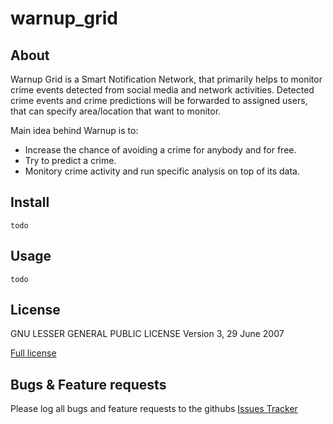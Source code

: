 # warnup_grid

## About ##

Warnup Grid is a Smart Notification Network, that primarily helps to monitor crime events detected from social media and network activities. Detected crime events and crime predictions will be forwarded to assigned users, that can specify area/location that want to monitor.


Main idea behind Warnup is to:
* Increase the chance of avoiding a crime for anybody and for free.
* Try to predict a crime.
* Monitory crime activity and run specific analysis on top of its data.



## Install ##

```
todo
```


## Usage ##
```
todo
```


## License ##
GNU LESSER GENERAL PUBLIC LICENSE Version 3, 29 June 2007

[Full license](https://github.com/mkarpis/warnup_grid/blob/master/LICENSE)



## Bugs & Feature requests ##
Please log all bugs and feature requests to the githubs [Issues Tracker](https://github.com/mkarpis/warnup_grid/issues) 
